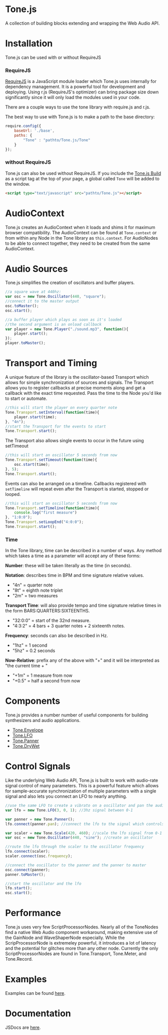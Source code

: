 Tone.js
=========

A collection of building blocks extending and wrapping the Web Audio API.  

# Installation

Tone.js can be used with or without RequireJS

### RequireJS

[RequireJS](http://requirejs.org/) is a JavaScript module loader which Tone.js uses internally
for dependency management. It is a powerful tool for development and deploying. Using r.js (RequireJS's optimizer) 
can bring package size down significantly since it will only load the modules used in your code. 

There are a couple ways to use the tone library with require.js and r.js. 

The best way to use with  Tone.js is to make a path to the base directory:

```javascript
require.config({
    baseUrl: './base',
    paths: {
        "Tone" : "pathto/Tone.js/Tone"
    }
});
```

### without RequireJS

Tone.js can also be used without RequireJS. If you include the [Tone.js Build](https://raw.githubusercontent.com/TONEnoTONE/Tone.js/master/Tone.js)
as a script tag at the top of your page, a global called ```Tone``` will be added to the window. 

```html
<script type="text/javascript" src="pathto/Tone.js"></script>
```

# AudioContext

Tone.js creates an AudioContext when it loads and shims it for maximum browser compatibility. The AudioContext can be found at
```Tone.context``` or from within any Node in the Tone library as ```this.context```. For AudioNodes
to be able to connect together, they need to be created from the same AudioContext. 

# Audio Sources

Tone.js simplifies the creation of oscillators and buffer players. 

```javascript
//a square wave at 440hz:
var osc = new Tone.Oscillator(440, "square");
//connect it to the master output
osc.toMaster();
osc.start();
```

```javascript
//a buffer player which plays as soon as it's loaded
//the second argument is an onload callback
var player = new Tone.Player("./sound.mp3", function(){
	player.start();	
});
player.toMaster();
```

# Transport and Timing

A unique feature of the library is the oscillator-based Transport which allows for simple synchronization of 
sources and signals. The Transport allows you to register callbacks at precise moments along and get a callback
with the exact time requested. Pass the time to the Node you'd like to start or automate. 

```javascript
//this will start the player on every quarter note
Tone.Transport.setInterval(function(time){
	player.start(time);
}, "4n");
//start the Transport for the events to start
Tone.Transport.start();
```

The Transport also allows single events to occur in the future using setTimeout

```javascript
//this will start an oscillator 5 seconds from now
Tone.Transport.setTimeout(function(time){
	osc.start(time);
}, 5);
Tone.Transport.start();
```

Events can also be arranged on a timeline. Callbacks registered with ```setTimeline``` will
repeat even after the Transport is started, stopped or looped. 

```javascript
//this will start an oscillator 5 seconds from now
Tone.Transport.setTimeline(function(time){
	console.log("first measure")
}, "1:0:0");
Tone.Transport.setLoopEnd("4:0:0");
Tone.Transport.start();
```
### Time

In the Tone library, time can be described in a number of ways. Any method
which takes a time as a parameter will accept any of these forms: 

__Number__: these will be taken literally as the time (in seconds). 

__Notation__: describes time in BPM and time signature relative values. 

 * "4n" = quarter note
 * "8t" = eighth note triplet
 * "2m" = two measures

__Transport Time__: will also provide tempo and time signature relative times in the form BARS:QUARTERS:SIXTEENTHS.

* "32:0:0" = start of the 32nd measure. 
* "4:3:2" = 4 bars + 3 quarter notes + 2 sixteenth notes. 

__Frequency__: seconds can also be described in Hz. 

* "1hz" = 1 second
* "5hz" = 0.2 seconds

__Now-Relative__: prefix any of the above with "+" and it will be interpreted as "the current time + "

* "+1m" = 1 measure from now
* "+0.5" = half a second from now


# Components

Tone.js provides a number number of useful components for building synthesizers and audio applications.

* [Tone.Envelope](http://tonenotone.github.io/Tone.js/doc/Tone.Envelope.html)
* [Tone.LFO](http://tonenotone.github.io/Tone.js/doc/Tone.LFO.html)
* [Tone.Panner](http://tonenotone.github.io/Tone.js/doc/Tone.Panner.html)
* [Tone.DryWet](http://tonenotone.github.io/Tone.js/doc/Tone.DryWet.html)

# Control Signals

Like the underlying Web Audio API, Tone.js is built to work with audio-rate signal control of many parameters. 
This is a powerful feature which allows for sample-accurate synchronization of multiple parameters with a single 
signal and also lets you connect an LFO to nearly anything. 

```javascript
//use the same LFO to create a vibrato on a oscillator and pan the audio L/R
var lfo = new Tone.LFO(3, 0, 1); //3hz signal between 0-1

var panner = new Tone.Panner();
lfo.connect(panner.pan); //connect the lfo to the signal which controls panning

var scaler = new Tone.Scale(420, 460); //scale the lfo signal from 0-1 to 420-460
var osc = new Tone.Oscillator(440, "sine"); //create an oscillator

//route the lfo through the scaler to the oscillator frequency
lfo.connect(scaler);
scaler.connect(osc.frequency);

//connect the oscillator to the panner and the panner to master
osc.connect(panner);
panner.toMaster();

//start the oscillator and the lfo
lfo.start();
osc.start();
```

# Performance

Tone.js uses very few ScriptProcessorNodes. Nearly all of the ToneNodes find a native Web Audio component workaround, making 
extensive use of the GainNode and WaveShaperNode especially. While the ScripProcessorNode is extremeley powerful, it 
introduces a lot of latency and the potential for glitches more than any other node. Currently the only ScriptProcessorNodes
are found in Tone.Transport, Tone.Meter, and Tone.Record.  

# Examples

Examples can be found [here](http://tonenotone.github.io/Tone.js/examples/).

# Documentation

JSDocs are [here](http://tonenotone.github.io/Tone.js/doc/).
